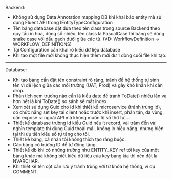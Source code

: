 Backend:
- Không sử dụng Data Annotation mapping DB khi khai báo entity mà sử dụng Fluent API trong IEntityTypeConfiguration<T>
- Tên bảng database đặt dựa theo tên class trong source Backend theo quy tắc in hoa, dùng số nhiều, tên class là PascalCase thì bảng sẽ dùng snake case với dấu gạch dưới giữa các từ. (VD: WorkflowDefinition → WORKFLOW_DEFINITIONS)
- Tại Configuration cần khai rõ kiểu dữ liệu database
- Khi tạo một file mới không thực hiện thêm mới dư 1 dòng cuối file khi tạo.
-----------------------------------------------
Database:
- Khi tạo bảng cần đặt tên constraint rõ ràng, tránh để hệ thống tự sinh tên vì dễ lệch giữa các môi trường (UAT, Prod) và gây khó khăn khi cần drop.
- Phân tích xem trường nào cần là kiểu date để tránh ToDate() nhiều lần và hơn hết là khi ToDate() so sánh sẽ mất index.
- Xem xét sử dụng Guid cho Id khi thiết kế microservice (tránh trùng id), có chức năng set key tại client hoặc trước khi insert, phân tán, đa vùng, cần expose ra ngoài API mà không muốn lộ số thứ tự,... 
- Thiết kế database trường Id kiểu Guid nếu ít record, vài trăm đến vài nghìn template thì dùng Guid thoải mái, không lo hiệu năng, nhưng hiện tại thì ưu tiên kiểu số tự tăng cho tôi.
- Thiết kế bảng, cá nhân tôi không thích tạo ràng buộc.
- Các bảng có trường ID để tự động tăng.
- Thiết kế db khi có những trường như ENTITY_KEY ref tới key của một bảng khác mà không biết kiểu dữ liệu của key bảng kia thì nên đặt là NVARCHAR.
- Khi thiết kế tên cột cần lưu ý tránh trùng với từ khóa hệ thống, ví dụ COMMENT.
